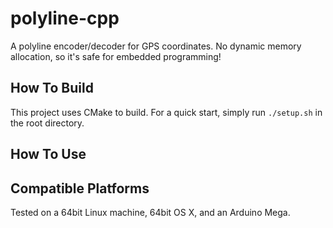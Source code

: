 # polyline-cpp
A polyline encoder/decoder for GPS coordinates. No dynamic memory allocation, so it's safe for embedded programming!

## How To Build
This project uses CMake to build. For a quick start, simply run `./setup.sh` in the root directory.

## How To Use


## Compatible Platforms
Tested on a 64bit Linux machine, 64bit OS X, and an Arduino Mega.


